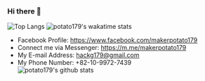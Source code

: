 ### Hi there 👋   
![Top Langs](https://github-readme-stats.vercel.app/api/top-langs/?username=potato179&layout=compact)
![potato179's wakatime stats](https://github-readme-stats.vercel.app/api/wakatime?username=potato179)
  - Facebook Profile: https://www.facebook.com/makerpotato179
  - Connect me via Messenger: https://m.me/makerpotato179
  - My E-mail Address: hackg179@gmail.com
  - My Phone Number: +82-10-9972-7439   
![potato179's github stats](https://github-readme-stats.vercel.app/api?username=potato179&theme=dark&show_icons=true)
